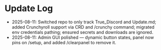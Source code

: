 # Update Log

- 2025-08-11: Switched repo to only track True_Discord and Update.md; added Crunchyroll support via CRD and /crunchy command; migrated env credentials pathing; ensured secrets and downloads are ignored.
- 2025-08-11: Admin GUI polished — dynamic button states, panel now pins on /setup, and added /clearpanel to remove it.

